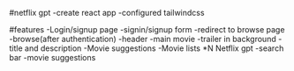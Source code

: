 #netflix gpt
-create react app
-configured tailwindcss

#features
-Login/signup page
    -signin/signup form
    -redirect to browse page
-browse(after authentication)
 -header
 -main movie
    -trailer in background
    -title and description
    -Movie suggestions
       -Movie lists *N
Netflix gpt
    -search bar
    -movie suggestions